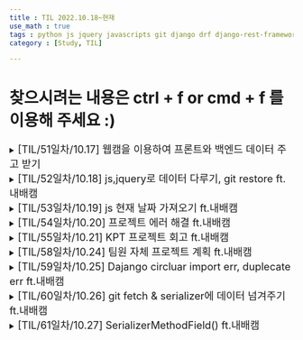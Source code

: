 ```yaml
---
title : TIL 2022.10.18~현재
use_math : true
tags : python js jquery javascripts git django drf django-rest-framework
category : [Study, TIL]

---
```

찾으시려는 내용은 ctrl + f or cmd + f 를 이용해 주세요 :)
=====

<details>
<summary><span style = "font-size : 1.3em;">[TIL/51일차/10.17] 웹캠을 이용하여 프론트와 백엔드 데이터 주고 받기</span></summary>
<div markdown ="1">

## js 주기적인 시간을 가지고 함수를 반복 실행, 중지, 지연하기

- 프론트(Js)에서 일정 주기로 함수를 실행하기 위해서 setinterval()을 사용했습니다.

```js
setInterval(실행할 함수, 주기(밀리세컨드)) // 반복 실행
clearinterval(중지할 함수) // 반복 실행 종료 함수
```

- 일정 시간을 지연하여 함수를 실행하기 위해서 setTimeout()을 사용했습니다.

```js
setTimeout(실행할 함수, 지연시간)
```

## 프론트에서 웹캠을 사용하기.

- 웹캠을 이용해야하는 서비스를 만들기 위해 Web API에서 MediaDevices를 사용하여 해결

```js
<video id="video" width="320" height="240" style="border: 1px solid black;"  autoplay></video>

var video = document.getElementById('video');
if(navigator.mediaDevices && navigator.mediaDevices.getUserMedia) {
    navigator.mediaDevices.getUserMedia({ video: true }).then(function(stream) {

	    video.srcObject = stream;
      localstream = stream;
	    video.play();

    });
  }
```

- 중지

```js
video.pause();
video.src = "";
localstream.getTracks()[0].stop();
```

## base64를 통해 이미지를 디코딩 인코딩 하기

- canvas API를 통해 이미지를 인코딩할 수 있었습니다.

```js
<canvas id="canvas"></canvas>

const canvas = document.getElementById("canvas"); //그릴곳
const ctx = canvas.getContext("2d"); // 2d 인터페이스를 사용

ctx.drawImage(video, 0,0,960,720);
var drawCanvas = document.getElementById("canvas");
var data = drawCanvas.toURL('image/png'); // 타입을 지정하고 인코딩
```

- 장고에서 base64를 통해 디코딩할 수 있었습니다.

```python
import base64
img = request.POST.get('imgUpload', '') # base64를 통한 정보 값 문자열
img_str = img.split(',')[1] # 이미지 문자열 추출
imgdata = base64.b64decode(img_str) # 이미지 문자열 디코딩
arr = np.fromstring(imgdata, np.uint8) # 디코딩된 문자열을 ndrray로 변환
```
</div>
</details>




<details>
<summary><span style = "font-size : 1.3em;">[TIL/52일차/10.18] js,jquery로 데이터 다루기, git restore ft.내배캠</span></summary>
<div markdown ="1">

## js로 input값을 가져오기

```js
var input = document.getElementById(id); 

var value = input.value; //가져오기
input.value = null;  // 초기화
```

## js로 attr의 값을 지정, 삭제, 가져오기

```js
setAttribute('onclick','writeLED(1)') // 설정 예시
removeAttribute(속성명); // 지우기
getAttribute(속성명); //가져오기
```

## python strftime()을 통해 원하는 형식의 시간 사용하기

```python
from datetime import datetime

now = datetime.now() # current date and time

year = now.strftime("%Y")
print("year:", year)

month = now.strftime("%m")
print("month:", month)

day = now.strftime("%d")
print("day:", day)

time = now.strftime("%H:%M:%S")
print("time:", time)

date_time = now.strftime("%m/%d/%Y, %H:%M:%S")
print("date and time:",date_time)
```

## jquery로 요소의 삭제의 종류

```js
.remove()	선택한 요소를 DOM 트리에서 삭제한다. 삭제된 요소와 연관된 jQuery 데이터나 이벤트도 같이 삭제된다
.detach()	선택한 요소를 DOM 트리에서 삭제한다. (삭제된 요소와 연관된 jQuery 데이터나 이벤트는 유지된다.
.empty()	선택한 요소의 자식 요소를 모두 삭제한다.
.unwrap()	선택한 요소의 부모 요소를 삭제한다
```

## git에서 스테이지에서 제외 하고 싶은 파일이 있어 unstaged를 활하였습니다.

```shell
git restore --staged 파일이름
git restore --staged test.txt
```

## 맥 숨김 파일은 cmd+shift+ . (커멘드,쉬프트,점)

</div>
</details>



<details>
<summary><span style = "font-size : 1.3em;">[TIL/53일차/10.19] js 현재 날짜 가져오기 ft.내배캠</span>
</summary>
<div markdown ="1">

```js
const date = new Date();
```

</div>
</details>




<details>
<summary><span style = "font-size : 1.3em;">[TIL/54일차/10.20] 프로젝트 에러 해결 ft.내배캠</span>
</summary>
<div markdown ="1">

### 에러 1.

 캡쳐한 사진을 보내고 모델이 분석하는 과정에서 사용자가 종료 버튼을 눌렀을 때,

기존의 공부 시간이 종료되고 새로운 공부로그가 시작돼는 에러.

#### 해결.

is_running 플래그를 생성하여, start버튼을 누르면 true 반대로 false버튼을 누르면 true로 변환하고

이미지를 보내주는 uploadImage함수에서 ajax통신을 성공하였을 때, is_running의 값을 판단하여 false이면 다시 ajax통신으로 최근 생성된 공부로그를 지워준다.

### 에러 2.

 clearInterval()함수를 통해 루프를 종료 시켜줬음에도 루프가 도는 에러.

### 해결.

정확한 원인은 파악을 못햇으나 에러1과 같이 is_running 플래그를 통해서 확인하여 false값일 때 다시한 번 clearInterval을 실행하여 해결

</div>
</details>





<details>
<summary><span style = "font-size : 1.3em;">[TIL/55일차/10.21] KPT 프로젝트 회고 ft.내배캠</span>
</summary>
<div markdown ="1">

### 느낀점

- 경민 : 모델을 직접 학습시켜서 사용한 것이 아닌 기존의 모델을 가져와 사용한 부분은 아쉽다. 아직 머신러닝에 대해 기초가 잘 쌓이지 않은 상태에서 프로젝트를 하는 것이 좀 아쉬웠다. 다음 머신러닝 프로젝트에는 추천 시스템 활용을 위해 공부 필요. 저번 프로젝트에서 시도하면 좋을 부분들을 익숙하지 않기도 하며, 프로젝트를 짧은 시간 내에 완성해야하다 보니 잘 시도를 못 한 부분이 아쉬워서, 프로젝트 기간이 아닐 경우에 시도를 미리해봐야겠다.
- 원채 : 머신러닝을 이용해서 프로젝트를 기획한다는것에 어려움이 있었지만 팀원들의 도움으로 좋은 프로젝트를 기획하고 만들어 본 것 같아 좋았다. 팀프로젝트를 할 때마다 흐름을 정확히 이해하지 못해 무엇을 해야할지 모를때가 많다. 그것에 대해 어떻게 하면 좋을지 팀원들과 이야기를 나눠보면 좋을 것 같다.
- 민수 : 돌아보면 한게 없는 것 같다. 다른사람의 코드를 볼 생각을 못했다. 오히려 다른사람들의 코드를 보는게 나에게 도움이 되는 것 같다.
- 준호 : 프로젝트 기획이 좋았다. 팀원들과 대화를 통해 프로젝트를 개선하는 점이 너무 좋았고 즐거웠다. 아직도 코드를 보면 생각하지 않고 고치려고 하는 습관이 많이 남아 있었다. 천천히 고민하고 코드를 수정해야하는데 이해하지 못한 상태로 코드 변경을 시도해 간단한 문제도 3~4시간씩 걸려 해결했던 점이 아쉬웠다.
- 기훈 : 기획단계에서 아이디어는 좋았지만 실현이 가능할까 의문점이 있었었다. 튜터님과 상의하여 가능여부를 확인했고 실제로 발표날까지 완성된걸보니 처음 회의때 괜한 염려를 했다고 생각했다. 아이디어가 괜찮다면 한번쯤 구현이 가능할지 여부먼저 다같이 생각해보는 자세를 갖는게 좋을것 같다.

### KEEP

- 경민 : 각자의 하고 싶은 부분에 대해서 맡아서 열심히 임하는 것. 노션을 활용하는 것(미흡하지만 발전해 나가면 될 것). 브레인 스토밍(자기 생각 머뭇거리지 않고 말하기)
- 준호 : 프로젝트 발전을 위한 대화와 수정. Github commit 컨벤션 지키려고 노력한 점. github 와 live share 적절한 사용
- 민수 : 여러가지 아이디어를 합쳐서 프로젝트 체급을 키우기
- 기훈 : 부족한점을 서로 보완하여 기능 완성. 프로젝트 시작 전 튜터님과 상의하여 실현가능 여부와 방법 확인. [READ.MD](http://read.md/) ERD와 다이어그램을 구체적으로 작성. 코드 주석을 잘 작성하였음. 구현한 부분에 대해서 오류를 끝까지 붙들고 해결하였음.

### PROBLEM

- 준호 : 카카오 소셜로그인에서 닉네임을 User모델의 유니크 값으로 받아와서 이름때문에 중복가입이 안되는 문제. Github private 에서 public 으로 변경시 포크 사라지는 것?
- 경민 : 저번 프로젝트의 피드백이 꽤 많이 들어가지 않은 것. 원하는 api를 써보면서 백엔드 기능에 좀 소홀해진 것
- 민수 : 회원가입 이메일 인증을 만들지 못했다.

### TRY

- 원채 : Git add시 필요하고 사용한 부분만 올리기. 다른 팀이 사용했던 노션 체크박스를 이용한 진행사항 정리. 초기 모델링 작업과 프로젝트 계획 시 혼란이 없게 구체적으로 작성하기. 모든 팀원들이 다 이해했는지 확인하기. 다른 팀이 사용했던 노션 체크박스를 이용한 진행사항 정리.
- 민수 : 무엇을 하고 싶은지 무엇을 할 수 있는지 합의점을 찾고 잘 실행하기.
- 경민 : 노션의 유용한 템플릿을 찾아서 적용해 보기
- 준호 : 프로젝트 진행 시 구현 우선순위를 잘 정하지 못했던 것 같다(개인적으로). git에서 Django app migrations 폴더를 어떻게 관리 적용해야 할 지 고민. mysql 활용하고 보안유지 코드들 분리(.env)

</div>
</details>





<details>
<summary><span style = "font-size : 1.3em;">[TIL/58일차/10.24] 팀원 자체 프로젝트 계획 ft.내배캠</span>
</summary>
<div markdown ="1">

장고 심화를 들어가기 전에 팀의 장고에 대한 이해를 돋우기 위해서 팀 개별로 기능을 추가하면서 함수형 뷰를 연습하기로 하였습니다. 이 기능하나가 프로젝트의 메인이 될수 있을 만큼 많은 기능이 있어야 하지만 우리가 목표한 3일 동안 하지 못한다면 장고 심화 프로젝트 기간에 할 수 있지 않을까 싶습니다.

새로운 기능을 추가하니 만큼 각자의 아이디어도 모두가 이해한 상태에서 출발하면 좋기에 시간이 오래 걸렸지만 모두 의욕있게 할 수 있지 않을까 싶습니다.

</div>
</details>







<details>
<summary><span style = "font-size : 1.3em;">[TIL/59일차/10.25] Dajango circluar import err, duplecate err ft.내배캠</span>
</summary>
<div markdown ="1">

### django circluar import error 해결

- 두 개의 파일이 서로를 import하여 생긴 에러를 to=인자를 앱.모델로 import하지 않고 해결하였습니다.

```python

컬럼 = models.ForiegnKey(to='앱.모델')
```

### Duplicate column name user_id

- 동일한 컬럼의 이름이 있는 경우 발생할 수 있는 에러이다.
- 하지만 나는 동일한 컬럼의 이름이 없는 경우에 발생한 에러였다.
- 모든 앱에 대해 migrate를 동시에 하다보면 이전의 컬럼의 영향을 받아서 발생할 수 있다고 하였다.
- 그래서 migrate를 하나씩 진행하고 안된다면 —fake를 써보고 된다면 migrate를 진행하면 된다.

```python
python manage.py migrate 앱
# 그래도 오류가 난다면
python manage.py migrate 앱 --fake # 성공했다면 아래 진행
python manage.py migrate 앱
```

`--fake는 기존 컬럼들을 없던 셈 치고 만들어 보는 것이다.`

</div>
</details>




<details>
<summary><span style = "font-size : 1.3em;">[TIL/60일차/10.26] git fetch & serializer에 데이터 넘겨주기 ft.내배캠</span>
</summary>
<div markdown ="1">

## git commit --amend 마지막 커밋 내용 변경하기
```bash
git commit --amend
```
## 로컬에서 풀 리퀘스트를 미리 가져오기

- .git/config 파일에 경로 추가후 git fetch ‘원격 저장소’

`fetch = +refs/heads/*:refs/remotes/origin/*`  origin은 원격 저장소 이름

```bash
git fetch ‘원격 저장소’
git merge origin/pr/숫자
```

## serializer에 필요한 데이터 값 넘겨주기

```python
serializer = MySerializer(study, context = {'request' : request})
```

</div>
</details>



<details>
<summary><span style = "font-size : 1.3em;">[TIL/61일차/10.27] SerializerMethodField() ft.내배캠</span>
</summary>
<div markdown ="1">

## SerializerMethodField()를 통해 원하는 필드를 커스텀할 수 있다.

```python
필드 = serializers.SerializerMethodField()

def get_필드(self, obj):
	return 원하는 값
```

## Bootstrap 모달 제어하기

```js
$('#id').modal('show')
```
</div>
</details>